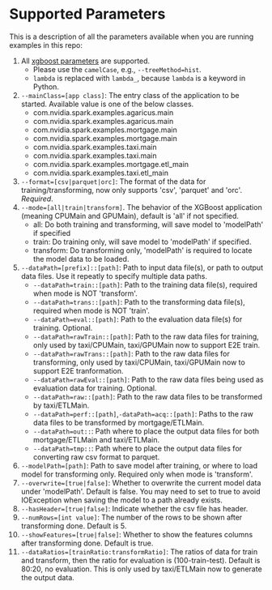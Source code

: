 Supported Parameters
============================

This is a description of all the parameters available when you are running examples in this repo:

1. All [xgboost parameters](https://xgboost.readthedocs.io/en/latest/parameter.html) are supported.
   * Please use the `camelCase`, e.g., `--treeMethod=hist`.
   * `lambda` is replaced with `lambda_`, because `lambda` is a keyword in Python.
2. `--mainClass=[app class]`: The entry class of the application to be started. Available value is one of the below classes.
   * com.nvidia.spark.examples.agaricus.main
   * com.nvidia.spark.examples.agaricus.main
   * com.nvidia.spark.examples.mortgage.main
   * com.nvidia.spark.examples.mortgage.main
   * com.nvidia.spark.examples.taxi.main
   * com.nvidia.spark.examples.taxi.main
   * com.nvidia.spark.examples.mortgage.etl_main
   * com.nvidia.spark.examples.taxi.etl_main
3. `--format=[csv|parquet|orc]`: The format of the data for training/transforming, now only supports 'csv', 'parquet' and 'orc'. *Required*.
4. `--mode=[all|train|transform]`. The behavior of the XGBoost application (meaning CPUMain and GPUMain), default is 'all' if not specified.
   * all: Do both training and transforming, will save model to 'modelPath' if specified
   * train: Do training only, will save model to 'modelPath' if specified.
   * transform: Do transforming only, 'modelPath' is required to locate the model data to be loaded.
5. `--dataPath=[prefix]::[path]`: Path to input data file(s), or path to output data files. Use it repeatly to specify multiple data paths.
   * `--dataPath=train::[path]`: Path to the training data file(s), required when mode is NOT 'transform'.
   * `--dataPath=trans::[path]`: Path to the transforming data file(s), required when mode is NOT 'train'.
   * `--dataPath=eval::[path]`: Path to the evaluation data file(s) for training. Optional.
   * `--dataPath=rawTrain::[path]`: Path to the raw data files for training, only used by taxi/CPUMain, taxi/GPUMain now to support E2E train.
   * `--dataPath=rawTrans::[path]`: Path to the raw data files for transforming, only used by taxi/CPUMain, taxi/GPUMain now to support E2E tranformation.
   * `--dataPath=rawEval::[path]`: Path to the raw data files being used as evaluation data for training. Optional.
   * `--dataPath=raw::[path]`: Path to the raw data files to be transformed by taxi/ETLMain.
   * `--dataPath=perf::[path]`,`-dataPath=acq::[path]`: Paths to the raw data files to be transformed by mortgage/ETLMain.
   * `--dataPath=out::`: Path where to place the output data files for both mortgage/ETLMain and taxi/ETLMain.
   * `--dataPath=tmp::`: Path where to place the output data files for converting raw csv format to parquet.
6. `--modelPath=[path]`: Path to save model after training, or where to load model for transforming only. Required only when mode is 'transform'.
7. `--overwrite=[true|false]`: Whether to overwrite the current model data under 'modelPath'. Default is false. You may need to set to true to avoid IOException when saving the model to a path already exists.
8. `--hasHeader=[true|false]`: Indicate whether the csv file has header.
9. `--numRows=[int value]`: The number of the rows to be shown after transforming done. Default is 5.
10. `--showFeatures=[true|false]`: Whether to show the features columns after transforming done. Default is true.
11. `--dataRatios=[trainRatio:transformRatio]`: The ratios of data for train and transform, then the ratio for evaluation is (100-train-test). Default is 80:20, no evaluation. This is only used by taxi/ETLMain now to generate the output data.
